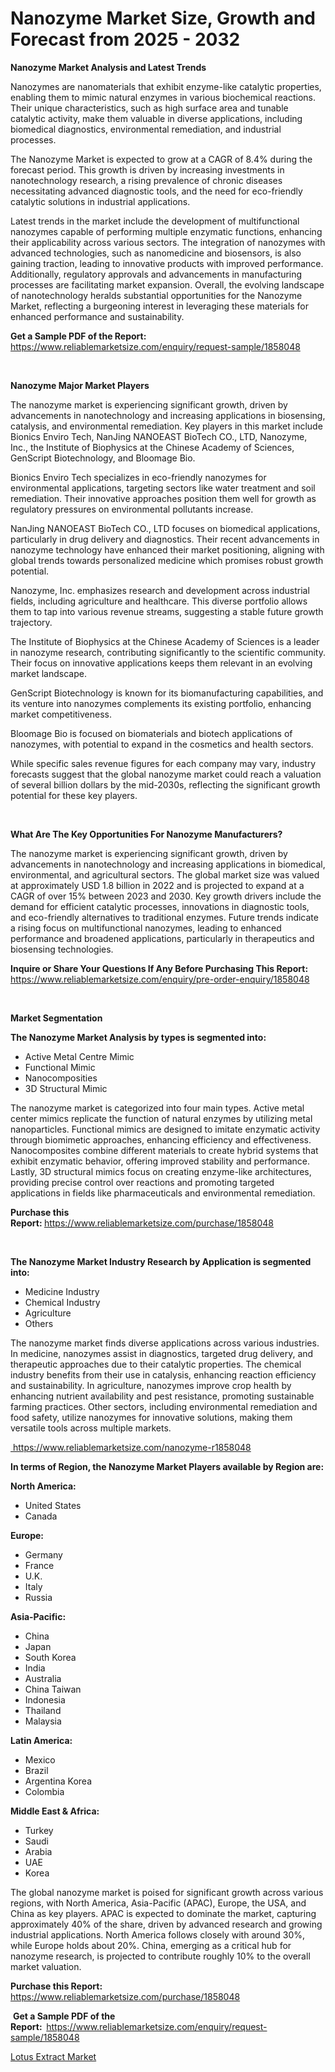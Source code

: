 <p><h1>Nanozyme Market Size, Growth and Forecast from 2025 - 2032</h1></p><p><strong>Nanozyme Market Analysis and Latest Trends</strong></p>
<p><p>Nanozymes are nanomaterials that exhibit enzyme-like catalytic properties, enabling them to mimic natural enzymes in various biochemical reactions. Their unique characteristics, such as high surface area and tunable catalytic activity, make them valuable in diverse applications, including biomedical diagnostics, environmental remediation, and industrial processes.</p><p>The Nanozyme Market is expected to grow at a CAGR of 8.4% during the forecast period. This growth is driven by increasing investments in nanotechnology research, a rising prevalence of chronic diseases necessitating advanced diagnostic tools, and the need for eco-friendly catalytic solutions in industrial applications. </p><p>Latest trends in the market include the development of multifunctional nanozymes capable of performing multiple enzymatic functions, enhancing their applicability across various sectors. The integration of nanozymes with advanced technologies, such as nanomedicine and biosensors, is also gaining traction, leading to innovative products with improved performance. Additionally, regulatory approvals and advancements in manufacturing processes are facilitating market expansion. Overall, the evolving landscape of nanotechnology heralds substantial opportunities for the Nanozyme Market, reflecting a burgeoning interest in leveraging these materials for enhanced performance and sustainability.</p></p>
<p><strong>Get a Sample PDF of the Report:&nbsp;</strong> <a href="https://www.reliablemarketsize.com/enquiry/request-sample/1858048?utm_campaign=2744&utm_medium=2&utm_source=Github&utm_content=ia&utm_term=02042025&utm_id=nanozyme">https://www.reliablemarketsize.com/enquiry/request-sample/1858048</a></p>
<p>&nbsp;</p>
<p><strong>Nanozyme Major Market Players</strong></p>
<p><p>The nanozyme market is experiencing significant growth, driven by advancements in nanotechnology and increasing applications in biosensing, catalysis, and environmental remediation. Key players in this market include Bionics Enviro Tech, NanJing NANOEAST BioTech CO., LTD, Nanozyme, Inc., the Institute of Biophysics at the Chinese Academy of Sciences, GenScript Biotechnology, and Bloomage Bio.</p><p>Bionics Enviro Tech specializes in eco-friendly nanozymes for environmental applications, targeting sectors like water treatment and soil remediation. Their innovative approaches position them well for growth as regulatory pressures on environmental pollutants increase.</p><p>NanJing NANOEAST BioTech CO., LTD focuses on biomedical applications, particularly in drug delivery and diagnostics. Their recent advancements in nanozyme technology have enhanced their market positioning, aligning with global trends towards personalized medicine which promises robust growth potential.</p><p>Nanozyme, Inc. emphasizes research and development across industrial fields, including agriculture and healthcare. This diverse portfolio allows them to tap into various revenue streams, suggesting a stable future growth trajectory.</p><p>The Institute of Biophysics at the Chinese Academy of Sciences is a leader in nanozyme research, contributing significantly to the scientific community. Their focus on innovative applications keeps them relevant in an evolving market landscape.</p><p>GenScript Biotechnology is known for its biomanufacturing capabilities, and its venture into nanozymes complements its existing portfolio, enhancing market competitiveness.</p><p>Bloomage Bio is focused on biomaterials and biotech applications of nanozymes, with potential to expand in the cosmetics and health sectors.</p><p>While specific sales revenue figures for each company may vary, industry forecasts suggest that the global nanozyme market could reach a valuation of several billion dollars by the mid-2030s, reflecting the significant growth potential for these key players.</p></p>
<p>&nbsp;</p>
<p><strong>What Are The Key Opportunities For Nanozyme Manufacturers?</strong></p>
<p><p>The nanozyme market is experiencing significant growth, driven by advancements in nanotechnology and increasing applications in biomedical, environmental, and agricultural sectors. The global market size was valued at approximately USD 1.8 billion in 2022 and is projected to expand at a CAGR of over 15% between 2023 and 2030. Key growth drivers include the demand for efficient catalytic processes, innovations in diagnostic tools, and eco-friendly alternatives to traditional enzymes. Future trends indicate a rising focus on multifunctional nanozymes, leading to enhanced performance and broadened applications, particularly in therapeutics and biosensing technologies.</p></p>
<p><strong>Inquire or Share Your Questions If Any Before Purchasing This Report:</strong> <a href="https://www.reliablemarketsize.com/enquiry/pre-order-enquiry/1858048?utm_campaign=2744&utm_medium=2&utm_source=Github&utm_content=ia&utm_term=02042025&utm_id=nanozyme">https://www.reliablemarketsize.com/enquiry/pre-order-enquiry/1858048</a></p>
<p>&nbsp;</p>
<p><strong>Market Segmentation</strong></p>
<p><strong>The Nanozyme Market Analysis by types is segmented into:</strong></p>
<p><ul><li>Active Metal Centre Mimic</li><li>Functional Mimic</li><li>Nanocomposities</li><li>3D Structural Mimic</li></ul></p>
<p><p>The nanozyme market is categorized into four main types. Active metal center mimics replicate the function of natural enzymes by utilizing metal nanoparticles. Functional mimics are designed to imitate enzymatic activity through biomimetic approaches, enhancing efficiency and effectiveness. Nanocomposites combine different materials to create hybrid systems that exhibit enzymatic behavior, offering improved stability and performance. Lastly, 3D structural mimics focus on creating enzyme-like architectures, providing precise control over reactions and promoting targeted applications in fields like pharmaceuticals and environmental remediation.</p></p>
<p><strong>Purchase this Report:&nbsp;</strong><a href="https://www.reliablemarketsize.com/purchase/1858048?utm_campaign=2744&utm_medium=2&utm_source=Github&utm_content=ia&utm_term=02042025&utm_id=nanozyme">https://www.reliablemarketsize.com/purchase/1858048</a></p>
<p>&nbsp;</p>
<p><strong>The Nanozyme Market Industry Research by Application is segmented into:</strong></p>
<p><ul><li>Medicine Industry</li><li>Chemical Industry</li><li>Agriculture</li><li>Others</li></ul></p>
<p><p>The nanozyme market finds diverse applications across various industries. In medicine, nanozymes assist in diagnostics, targeted drug delivery, and therapeutic approaches due to their catalytic properties. The chemical industry benefits from their use in catalysis, enhancing reaction efficiency and sustainability. In agriculture, nanozymes improve crop health by enhancing nutrient availability and pest resistance, promoting sustainable farming practices. Other sectors, including environmental remediation and food safety, utilize nanozymes for innovative solutions, making them versatile tools across multiple markets.</p></p>
<p><a href="https://www.reliablemarketsize.com/nanozyme-r1858048?utm_campaign=2744&utm_medium=2&utm_source=Github&utm_content=ia&utm_term=02042025&utm_id=nanozyme">&nbsp;https://www.reliablemarketsize.com/nanozyme-r1858048</a></p>
<p><strong>In terms of Region, the Nanozyme Market Players available by Region are:</strong></p>
<p>
    <p> <strong> North America: </strong>
        <ul>
            <li>United States</li>
            <li>Canada</li>
        </ul>
        </p> 
    <p> <strong> Europe: </strong>
        <ul>
            <li>Germany</li>
            <li>France</li>
            <li>U.K.</li>
            <li>Italy</li>
            <li>Russia</li>
        </ul>
        </p> 
    <p> <strong> Asia-Pacific: </strong>
        <ul>
            <li>China</li>
            <li>Japan</li>
            <li>South Korea</li>
            <li>India</li>
            <li>Australia</li>
            <li>China Taiwan</li>
            <li>Indonesia</li>
            <li>Thailand</li>
            <li>Malaysia</li>
        </ul>
        </p> 
    <p> <strong> Latin America: </strong>
        <ul>
            <li>Mexico</li>
            <li>Brazil</li>
            <li>Argentina Korea</li>
            <li>Colombia</li>
        </ul>
        </p> 
    <p> <strong> Middle East & Africa: </strong>
        <ul>
            <li>Turkey</li>
            <li>Saudi</li>
            <li>Arabia</li>
            <li>UAE</li>
            <li>Korea</li>
        </ul>
    </p>
    </p>
<p><p>The global nanozyme market is poised for significant growth across various regions, with North America, Asia-Pacific (APAC), Europe, the USA, and China as key players. APAC is expected to dominate the market, capturing approximately 40% of the share, driven by advanced research and growing industrial applications. North America follows closely with around 30%, while Europe holds about 20%. China, emerging as a critical hub for nanozyme research, is projected to contribute roughly 10% to the overall market valuation.</p></p>
<p><strong>Purchase this Report: </strong><a href="https://www.reliablemarketsize.com/purchase/1858048?utm_campaign=2744&utm_medium=2&utm_source=Github&utm_content=ia&utm_term=02042025&utm_id=nanozyme">https://www.reliablemarketsize.com/purchase/1858048</a></p>
<p>&nbsp;<strong>Get a Sample PDF of the Report:&nbsp;&nbsp;</strong><a href="https://www.reliablemarketsize.com/enquiry/request-sample/1858048?utm_campaign=2744&utm_medium=2&utm_source=Github&utm_content=ia&utm_term=02042025&utm_id=nanozyme">https://www.reliablemarketsize.com/enquiry/request-sample/1858048</a></p>
<p><strong></strong></p>
<p><p><a href="https://github.com/chaturberville8181/Market-Research-Report-List-1/blob/main/lotus-extract-market.md?utm_campaign=2744&utm_medium=2&utm_source=Github&utm_content=ia&utm_term=02042025&utm_id=nanozyme">Lotus Extract Market</a></p></p>